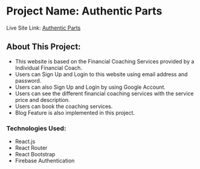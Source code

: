 # Project Name: Authentic Parts

Live Site Link: [Authentic Parts](https://financial-pathway.web.app/)

## About This Project:

* This website is based on the Financial Coaching Services provided by a Individual Financial Coach.
* Users can Sign Up and Login to this website using email address and password.
* Users can also Sign Up and Login by using Google Account.
* Users can see the different financial coaching services with the service price and description.
* Users can book the coaching services.
* Blog Feature is also implemented in this project.

### Technologies Used:
* React.js
* React Router
* React Bootstrap
* Firebase Authentication


